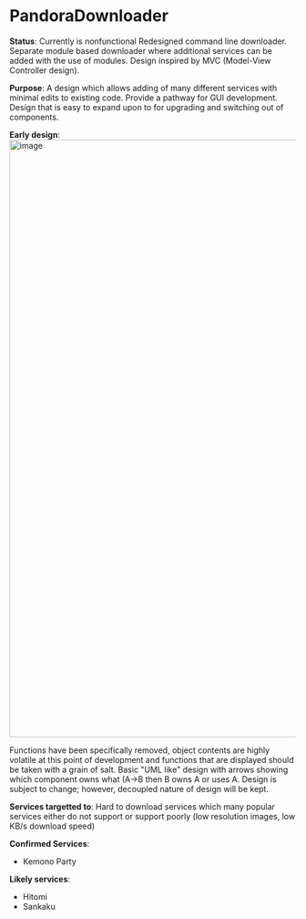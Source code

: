 # PandoraDownloader

**Status**: Currently is nonfunctional
Redesigned command line downloader. Separate module based downloader where additional services can be added with the use of modules. Design inspired by MVC (Model-View Controller design). 

**Purpose**: A design which allows adding of many different services with minimal edits to existing code. Provide a pathway for GUI development. Design that is easy to expand upon to for upgrading and switching out of components. 

**Early design**:
<img width="1048" alt="image" src="https://user-images.githubusercontent.com/78765964/187277857-b2355bc3-475c-48fd-883d-bd7156149184.png">

Functions have been specifically removed, object contents are highly volatile at this point of development and functions that are displayed should be taken with a grain of salt. 
Basic "UML like" design with arrows showing which component owns what (A->B then B owns A or uses A. Design is subject to change; however, decoupled nature of design will be kept. 

**Services targetted to**: Hard to download services which many popular services either do not support or support poorly (low resolution images, low KB/s download speed)

**Confirmed Services**:
- Kemono Party

**Likely services**:
- Hitomi
- Sankaku
